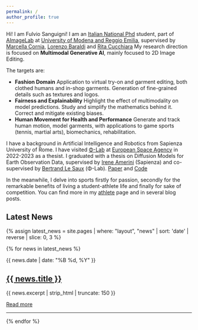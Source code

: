 ```yaml
---
permalink: /
author_profile: true
---
```



Hi! I am Fulvio Sanguigni! I am an [Italian National Phd](https://www.phd-ai.it/en/359-2/) student, part of [AImageLab](https://aimagelab.ing.unimore.it/imagelab/) at [University of Modena and Reggio Emilia](https://www.unimore.it/), supervised by [Marcella Cornia](https://aimagelab.ing.unimore.it/imagelab/person.asp?idpersona=90), [Lorenzo Baraldi](https://www.lorenzobaraldi.com/) and [Rita Cucchiara](https://aimagelab.ing.unimore.it/imagelab/person.asp?idpersona=1)
My research direction is focused on **Multimodal Generative AI**, mainly focused to 2D Image Editing.

The targets are:
- **Fashion Domain** Application to virtual try-on and garment editing, both clothed humans and in-shop garments. Generation of fine-grained details such as textures and logos.
- **Fairness and Explainability** Highlight the effect of multimodality on model predictions. Study and simplify the mathematics behind it. Correct and mitigate existing biases.
- **Human Movement for Health and Performance** Generate and track human motion, model garments, with applications to game sports (tennis, martial arts), biomechanics, rehabilitation.

I have a background in Artificial Intelligence and Robotics from Sapienza University of Rome. I have visited [Φ-Lab](https://philab.esa.int/) at [European Space Agency](https://www.esa.int/) in 2022-2023 as a thesist.
I graduated with a thesis on Diffusion Models for Earth Observation Data, supervised by [Irene Amerini](https://sites.google.com/diag.uniroma1.it/ireneamerini) (Sapienza) and co-supervised by [Bertrand Le Saux](https://blesaux.github.io/) (Φ-Lab). [Paper](https://arxiv.org/abs/2311.06222) and [Code](https://github.com/furio1999/EO_Diffusion)

In the meanwhile, I delve into sports firstly for passion, secondly for the remarkable benefits of living a student-athlete life and finally for sake of competition.
You can find more in my [athlete](https://furio1999.github.io//athlete/) page and in several blog posts.

## Latest News

<div class="news-container">
  <!-- Fetch and display the latest 3 news items -->
  {% assign latest_news = site.pages | where: "layout", "news" | sort: 'date' | reverse | slice: 0, 3 %}

  {% for news in latest_news %}
    <div class="news-item">
      <div class="news-date">{{ news.date | date: "%B %d, %Y" }}</div>
      <h2 class="news-title"><a href="{{ news.url }}">{{ news.title }}</a></h2>
      <p class="news-description">{{ news.excerpt | strip_html | truncate: 150 }}</p>
      <a class="news-read-more" href="{{ news.url }}">Read more</a>
    </div>
    <hr>
  {% endfor %}
</div>


